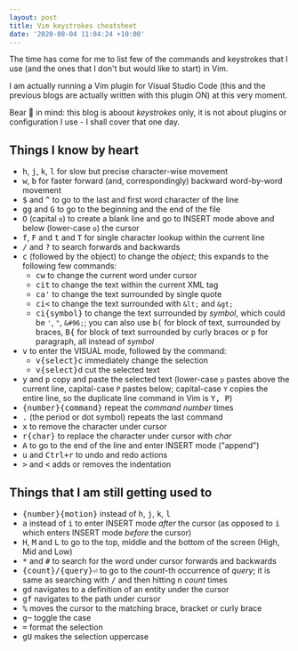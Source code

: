 ```yaml
---
layout: post
title: Vim keystrokes cheatsheet
date: '2020-08-04 11:04:24 +10:00'
---
```


The time has come for me to list few of the commands and keystrokes that I use (and the ones that I don't but would like to start) in Vim.

I am actually running a Vim plugin for Visual Studio Code (this and the previous blogs are actually written with this plugin ON) at this very moment.

Bear 🐻 in mind: this blog is aboout _keystrokes_ only, it is not about plugins or configuration I use - I shall cover that one day.

## Things I know by heart

* <kbd>h</kbd>, <kbd>j</kbd>, <kbd>k</kbd>, <kbd>l</kbd> for slow but precise character-wise movement
* <kbd>w</kbd>, <kbd>b</kbd> for faster forward (and, correspondingly) backward word-by-word movement
* <kbd>$</kbd> and <kbd>^</kbd> to go to the last and first word character of the line
* <kbd>gg</kbd> and <kbd>G</kbd> to go to the beginning and the end of the file
* <kbd>O</kbd> (capital `o`) to create a blank line and go to INSERT mode above and below (lower-case `o`) the cursor
* <kbd>f</kbd>, <kbd>F</kbd> and <kbd>t</kbd> and <kbd>T</kbd> for single character lookup within the current line
* <kbd>/</kbd> and <kbd>?</kbd> to search forwards and backwards
* <kbd>c</kbd> (followed by the object) to change the _object_; this expands to the following few commands:
  * <kbd>cw</kbd> to change the current word under cursor
  * <kbd>cit</kbd> to change the text within the current XML tag
  * <kbd>ca'</kbd> to change the text surrounded by single quote
  * <kbd>ci&lt;</kbd> to change the text surrounded with `&lt;` and `&gt;`
  * <kbd>ci{symbol}</kbd> to change the text surrounded by _symbol_, which could be `'`, `"`, `&#96;`; you can also use <kbd>b(</kbd> for block of text, surrounded by braces, <kbd>B{</kbd> for block of text surrounded by curly braces or <kbd>p</kbd> for paragraph, all instead of _symbol_
* <kbd>v</kbd> to enter the VISUAL mode, followed by the command:
  * <kbd>v{select}c</kbd> immediately change the selection
  * <kbd>v{select}d</kbd> cut the selected text
* <kbd>y</kbd> and <kbd>p</kbd> copy and paste the selected text (lower-case `p` pastes above the current line, capital-case `P` pastes below; capital-case `Y` copies the entire line, so the duplicate line command in Vim is <kbd>Y, P</kbd>)
* <kbd>{number}{command}</kbd> repeat the _command_ _number_ times
* <kbd>.</kbd> (the period or dot symbol) repeats the last command
* <kbd>x</kbd> to remove the character under cursor
* <kbd>r{char}</kbd> to replace the character under cursor with _char_
* <kbd>A</kbd> to go to the end of the line and enter INSERT mode ("append")
* <kbd>u</kbd> and <kbd>Ctrl+r</kbd> to undo and redo actions
* <kbd>&gt;</kbd> and <kbd>&lt;</kbd> adds or removes the indentation

## Things that I am still getting used to

* <kbd>{number}{motion}</kbd> instead of <kbd>h</kbd>, <kbd>j</kbd>, <kbd>k</kbd>, <kbd>l</kbd>
* <kbd>a</kbd> instead of <kbd>i</kbd> to enter INSERT mode _after_ the cursor (as opposed to <kbd>i</kbd> which enters INSERT mode _before_ the cursor)
* <kbd>H</kbd>, <kbd>M</kbd> and <kbd>L</kbd> to go to the top, middle and the bottom of the screen (High, Mid and Low)
* <kbd>*</kbd> and <kbd>#</kbd> to search for the word under cursor forwards and backwards
* <kbd>{count}/{query}⏎</kbd> to go to the _count_-th occurrence of _query_; it is same as searching with <kbd>/</kbd> and then hitting <kbd>n</kbd> _count_ times
* <kbd>gd</kbd> navigates to a definition of an entity under the cursor
* <kbd>gf</kbd> navigates to the path under cursor
* <kbd>%</kbd> moves the cursor to the matching brace, bracket or curly brace
* <kbd>g~</kbd> toggle the case
* <kbd>=</kbd> format the selection
* <kbd>gU</kbd> makes the selection uppercase
